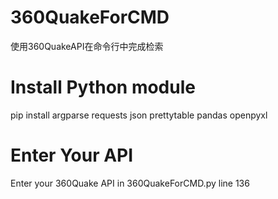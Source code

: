 # 360QuakeForCMD
使用360QuakeAPI在命令行中完成检索

# Install Python module
pip install argparse requests json prettytable pandas openpyxl

# Enter Your API
Enter your 360Quake API in 360QuakeForCMD.py line 136
